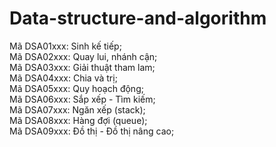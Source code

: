 # Data-structure-and-algorithm
Mã DSA01xxx: Sinh kế tiếp;  
Mã DSA02xxx: Quay lui, nhánh cận;                               	
Mã DSA03xxx: Giải thuật tham lam; 	
Mã DSA04xxx: Chia và trị; 				
Mã DSA05xxx: Quy hoạch động;  
Mã DSA06xxx: Sắp xếp - Tìm kiếm;  
Mã DSA07xxx: Ngăn xếp (stack);  
Mã DSA08xxx: Hàng đợi (queue);  
Mã DSA09xxx: Đồ thị - Đồ thị nâng cao;  
